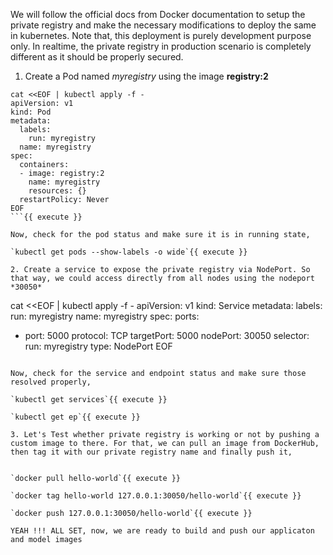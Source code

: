 We will follow the official docs from Docker documentation to setup the private registry and make the necessary modifications to deploy the same in kubernetes. Note that, this deployment is purely development purpose only. In realtime, the private registry in production scenario is completely different as it should be properly secured.

1. Create a Pod named *myregistry* using the image **registry:2**

```
cat <<EOF | kubectl apply -f -
apiVersion: v1
kind: Pod
metadata:
  labels:
    run: myregistry
  name: myregistry
spec:
  containers:
  - image: registry:2
    name: myregistry
    resources: {}
  restartPolicy: Never
EOF
```{{ execute }}

Now, check for the pod status and make sure it is in running state,

`kubectl get pods --show-labels -o wide`{{ execute }}

2. Create a service to expose the private registry via NodePort. So that way, we could access directly from all nodes using the nodeport *30050*

```
cat <<EOF | kubectl apply -f -
apiVersion: v1
kind: Service
metadata:
  labels:
    run: myregistry
  name: myregistry
spec:
  ports:
  - port: 5000
    protocol: TCP
    targetPort: 5000
    nodePort: 30050
  selector:
    run: myregistry
  type: NodePort
EOF
```{{ execute }}

Now, check for the service and endpoint status and make sure those resolved properly,

`kubectl get services`{{ execute }}

`kubectl get ep`{{ execute }}

3. Let's Test whether private registry is working or not by pushing a custom image to there. For that, we can pull an image from DockerHub, then tag it with our private registry name and finally push it,


`docker pull hello-world`{{ execute }}

`docker tag hello-world 127.0.0.1:30050/hello-world`{{ execute }}

`docker push 127.0.0.1:30050/hello-world`{{ execute }}

YEAH !!! ALL SET, now, we are ready to build and push our applicaton and model images